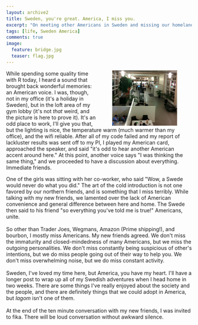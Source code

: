 ```yaml
---
layout: archive2
title: Sweden, you're great. America, I miss you.
excerpt: "On meeting other Americans in Sweden and missing our homeland."
tags: [life, Sweden America]
comments: true
image:
  feature: bridge.jpg
  teaser: flag.jpg
---
```



<img src="/images/gym.jpg" alt = "Gym workstation: it's not that weird." style="float: right; width: 35%; height: 35%" hspace="40"/>

While spending some quality time with R today, I heard a sound that brought back wonderful memories: an American voice. I was, though, not in my office (it's a holiday in Sweden), but in the loft area of my gym lobby (it's not *that* weird, and the picture is here to prove it). It's an odd place to work, I'll give you that, but the lighting is nice, the temperature warm (much warmer than my office), and the wifi reliable. After all of my code failed and my report of lackluster results was sent off to my PI, I played my American card, approached the speaker, and said "it's odd to hear another American accent around here." At this point, another voice says "I was thinking the same thing," and we proceeded to have a discussion about everything. Immediate friends.

One of the girls was sitting with her co-worker, who said "Wow, a Swede would never do what you did." The art of the cold introduction is not one favored by our northern friends, and is something that I miss terribly. While talking with my new friends, we lamented over the lack of American convenience and general difference between here and home. The Swede then said to his friend "so everything you've told me is true!" Americans, unite.
<br><br>
So other than Trader Joes, Wegmans, Amazon (Prime shipping!), and bourbon, I mostly miss Americans. My new friends agreed. We don't miss the immaturity and closed-mindedness of many Americans, but we miss the outgoing personalities. We don't miss constantly being suspicious of other's intentions, but we do miss people going out of their way to help you.  We don't miss overwhelming noise, but we do miss constant activity.
<br><br>
Sweden, I've loved my time here, but America, you have my heart. I'll have a longer post to wrap up all of my Swedish adventures when I head home in two weeks. There are some things I've really enjoyed about the society and the people, and there are definitely things that we could adopt in America, but *lagom* isn't one of them.
<br><br>
At the end of the ten minute conversation with my new friends, I was invited to fika. There will be loud conversation without awkward silence. 